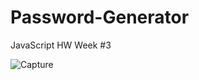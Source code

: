 # Password-Generator
JavaScript HW Week #3

![Capture](https://user-images.githubusercontent.com/56567819/68538452-4e029500-033a-11ea-803e-4c49f41eb352.PNG)
